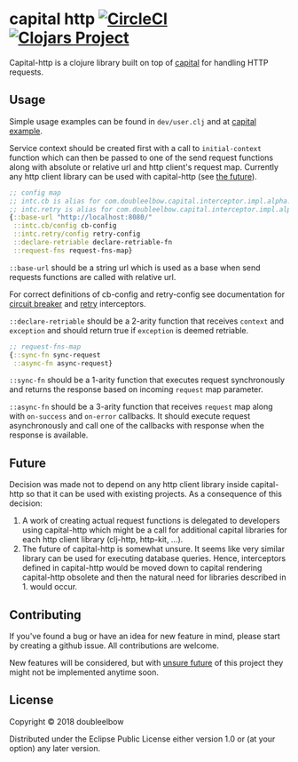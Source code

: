 # capital http [![CircleCI](https://circleci.com/gh/doubleelbow/capital-http.svg?style=svg)](https://circleci.com/gh/doubleelbow/capital-http) [![Clojars Project](https://img.shields.io/clojars/v/com.doubleelbow.capital/capital-http.svg)](https://clojars.org/com.doubleelbow.capital/capital-http)

Capital-http is a clojure library built on top of [capital](https://github.com/doubleelbow/capital) for handling HTTP requests.

## Usage

Simple usage examples can be found in `dev/user.clj` and at [capital example](https://github.com/doubleelbow/capital-example).

Service context should be created first with a call to `initial-context` function which can then be passed to one of the send request functions along with absolute or relative url and http client's request map. Currently any http client library can be used with capital-http (see [the future](#future)).

```clojure
;; config map
;; intc.cb is alias for com.doubleelbow.capital.interceptor.impl.alpha.circuit-breaker
;; intc.retry is alias for com.doubleelbow.capital.interceptor.impl.alpha.retry
{::base-url "http://localhost:8080/"
 ::intc.cb/config cb-config
 ::intc.retry/config retry-config
 ::declare-retriable declare-retriable-fn
 ::request-fns request-fns-map}
```

`::base-url` should be a string url which is used as a base when send requests functions are called with relative url.

For correct definitions of cb-config and retry-config see documentation for [circuit breaker](https://github.com/doubleelbow/capital/blob/master/doc/interceptors/circuit_breaker.md) and [retry](https://github.com/doubleelbow/capital/blob/master/doc/interceptors/retry.md) interceptors.

`::declare-retriable` should be a 2-arity function that receives `context` and `exception` and should return true if `exception` is deemed retriable.

```clojure
;; request-fns-map
{::sync-fn sync-request
 ::async-fn async-request}
```

`::sync-fn` should be a 1-arity function that executes request synchronously and returns the response based on incoming `request` map parameter.

`::async-fn` should be a 3-arity function that receives `request` map along with `on-success` and `on-error` callbacks. It should execute request asynchronously and call one of the callbacks with response when the response is available.

## Future

Decision was made not to depend on any http client library inside capital-http so that it can be used with existing projects. As a consequence of this decision:

1. A work of creating actual request functions is delegated to developers using capital-http which might be a call for additional capital libraries for each http client library (clj-http, http-kit, &hellip;).
1. The future of capital-http is somewhat unsure. It seems like very similar library can be used for executing database queries. Hence, interceptors defined in capital-http would be moved down to capital rendering capital-http obsolete and then the natural need for libraries described in 1. would occur.

## Contributing

If you've found a bug or have an idea for new feature in mind, please start by creating a github issue. All contributions are welcome.

New features will be considered, but with [unsure future](#future) of this project they might not be implemented anytime soon.

## License

Copyright © 2018 doubleelbow

Distributed under the Eclipse Public License either version 1.0 or (at your option) any later version.
